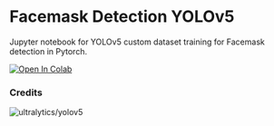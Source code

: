 # Facemask Detection YOLOv5
Jupyter notebook for YOLOv5 custom dataset training for Facemask detection in Pytorch.



[![Open In Colab](https://colab.research.google.com/assets/colab-badge.svg)](https://colab.research.google.com/github/Nannigalaxy/facemask_detection_yolov5/blob/master/facemask_yolov5.ipynb)


### Credits
![ultralytics/yolov5](https://github.com/ultralytics/yolov5)
